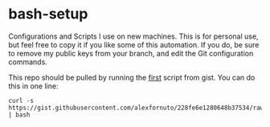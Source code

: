 bash-setup
==========

Configurations and Scripts I use on new machines. This is for personal use, but feel free to copy it if you like some of this automation. If you do, be sure to remove my public keys from your branch, and edit the Git configuration commands.

This repo should be pulled by running the [first](https://gist.github.com/alexfornuto/228fe6e1280648b37534) script from gist. You can do this in one line:

```
curl -s https://gist.githubusercontent.com/alexfornuto/228fe6e1280648b37534/raw/69c42f78ab145a742a1e672d6a3e1c7da34a502d/first.sh | bash
```
